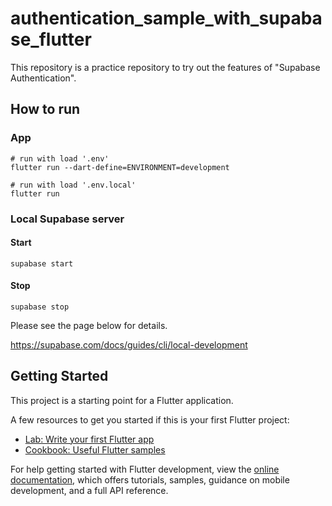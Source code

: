 # authentication_sample_with_supabase_flutter

This repository is a practice repository to try out the features of "Supabase Authentication".

## How to run

### App

```shell
# run with load '.env'
flutter run --dart-define=ENVIRONMENT=development

# run with load '.env.local'
flutter run 
```

### Local Supabase server

#### Start

```shell
supabase start
```

#### Stop

```shell
supabase stop
```

Please see the page below for details.

https://supabase.com/docs/guides/cli/local-development

## Getting Started

This project is a starting point for a Flutter application.

A few resources to get you started if this is your first Flutter project:

- [Lab: Write your first Flutter app](https://docs.flutter.dev/get-started/codelab)
- [Cookbook: Useful Flutter samples](https://docs.flutter.dev/cookbook)

For help getting started with Flutter development, view the
[online documentation](https://docs.flutter.dev/), which offers tutorials,
samples, guidance on mobile development, and a full API reference.
